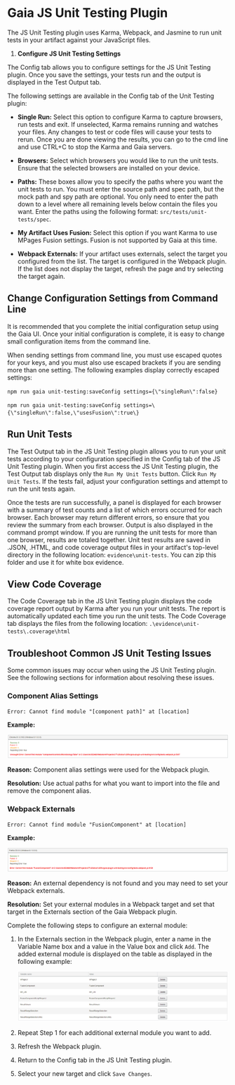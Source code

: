 # Gaia JS Unit Testing Plugin

The JS Unit Testing plugin uses Karma, Webpack, and Jasmine to run unit
tests in your artifact against your JavaScript files.

1.  **Configure JS Unit Testing Settings**

The Config tab allows you to configure settings for the JS Unit Testing
plugin. Once you save the settings, your tests run and the output is
displayed in the Test Output tab.

The following settings are available in the Config tab of the Unit
Testing plugin:

-   **Single Run:** Select this option to configure Karma to capture
    browsers, run tests and exit. If unselected, Karma remains running
    and watches your files. Any changes to test or code files will cause
    your tests to rerun. Once you are done viewing the results,
    you can go to the cmd line and use CTRL+C to stop the Karma and Gaia servers.

-   **Browsers:** Select which browsers you would like to run the unit
    tests. Ensure that the selected browsers are installed on your
    device.

-   **Paths:** These boxes allow you to specify the paths where you want
    the unit tests to run. You must enter the source path and spec path,
    but the mock path and spy path are optional. You only need to enter
    the path down to a level where all remaining levels below contain
    the files you want. Enter the paths using the following format:
    `src/tests/unit-tests/spec`.

-   **My Artifact Uses Fusion:** Select this option if you want Karma to
    use MPages Fusion settings. Fusion is not supported by Gaia at this
    time.

-   **Webpack Externals:** If your artifact uses externals, select the
    target you configured from the list. The target is configured in the
    Webpack plugin. If the list does not display the target, refresh the
    page and try selecting the target again.

## Change Configuration Settings from Command Line

It is recommended that you complete the initial configuration setup
using the Gaia UI. Once your initial configuration is complete, it is
easy to change small configuration items from the command line.

When sending settings from command line, you must use escaped quotes for
your keys, and you must also use escaped brackets if you are sending
more than one setting. The following examples display correctly escaped
settings:

`npm run gaia unit-testing:saveConfig settings={\"singleRun\":false}`

`npm run gaia unit-testing:saveConfig settings=\{\"singleRun\":false,\"usesFusion\":true\}`

## Run Unit Tests

The Test Output tab in the JS Unit Testing plugin allows you to run your
unit tests according to your configuration specified in the Config tab
of the JS Unit Testing plugin. When you first access the JS Unit Testing
plugin, the Test Output tab displays only the `Run My Unit Tests`
button. Click `Run My Unit Tests`. If the tests fail, adjust your
configuration settings and attempt to run the unit tests again.

Once the tests are run successfully, a panel is displayed for each
browser with a summary of test counts and a list of which errors
occurred for each browser. Each browser may return different errors, so
ensure that you review the summary from each browser. Output is also
displayed in the command prompt window. If you are running the unit
tests for more than one browser, results are totaled together. Unit test
results are saved in .JSON, .HTML, and code coverage output files in
your artifact's top-level directory in the following location:
`evidence\unit-tests`. You can zip this folder and use it for white
box evidence.

## View Code Coverage

The Code Coverage tab in the JS Unit Testing plugin displays the code
coverage report output by Karma after you run your unit tests. The
report is automatically updated each time you run the unit tests. The
Code Coverage tab displays the files from the following location:
`.\evidence\unit-tests\.coverage\html`

## Troubleshoot Common JS Unit Testing Issues

Some common issues may occur when using the JS Unit Testing plugin. See the
following sections for information about resolving these issues.

### Component Alias Settings

`Error: Cannot find module "[component path]" at [location]`

**Example:**

![Component Alias Error](./screenshots/comp_alias.png)

**Reason:** Component alias settings were used for the Webpack plugin.

**Resolution:** Use actual paths for what you want to import into the
file and remove the component alias.

### Webpack Externals

`Error: Cannot find module "FusionComponent" at [location]`

**Example:**

![Webpack Externals Error](./screenshots/webpack_ext_error.png)

**Reason:** An external dependency is not found and you may need to set
your Webpack externals.

**Resolution:** Set your external modules in a Webpack target and set
that target in the Externals section of the Gaia Webpack plugin.

Complete the following steps to configure an external module:

1.  In the Externals section in the Webpack plugin, enter a name in the
    Variable Name box and a value in the Value box and click `Add`.
    The added external module is displayed on the table as displayed in
    the following example:

    ![Externals Example](./screenshots/externals_example.png)

2.  Repeat Step 1 for each additional external module you want to add.

3.  Refresh the Webpack plugin.

4.  Return to the Config tab in the JS Unit Testing plugin.

5.  Select your new target and click `Save Changes`.
